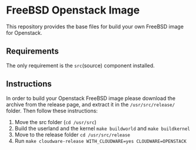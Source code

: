 # FreeBSD Openstack Image
This repository provides the base files for build your own FreeBSD image for Openstack.

## Requirements

The only requirement is the ```src```(source) component installed.

## Instructions

In order to build your Openstack FreeBSD image please download the archive from the release page, and extract it in the ```/usr/src/release/``` folder. Then follow these instructions:

1. Move the src folder (```cd /usr/src```)
2. Build the userland and the kernel ```make buildworld``` and ```make buildkernel```
3. Move to the release folder ```cd /usr/src/release```
4. Run ```make cloudware-release WITH_CLOUDWARE=yes CLOUDWARE=OPENSTACK```